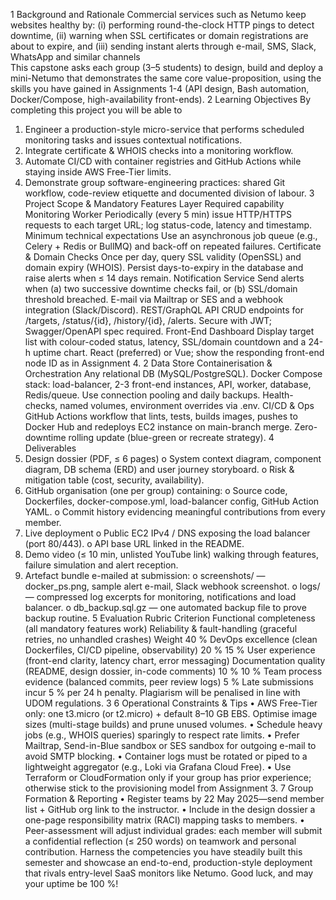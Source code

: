1 Background and Rationale 
Commercial services such as Netumo keep websites healthy by: (i) performing round-the-clock 
HTTP pings to detect downtime, (ii) warning when SSL certificates or domain registrations are 
about to expire, and (iii) sending instant alerts through e-mail, SMS, Slack, WhatsApp and 
similar channels  
This capstone asks each group (3–5 students) to design, build and deploy a mini-Netumo that 
demonstrates the same core value-proposition, using the skills you have gained in Assignments 
1-4 (API design, Bash automation, Docker/Compose, high-availability front-ends). 
2 Learning Objectives 
By completing this project you will be able to 
1. Engineer a production-style micro-service that performs scheduled monitoring tasks 
and issues contextual notifications. 
2. Integrate certificate & WHOIS checks into a monitoring workflow. 
3. Automate CI/CD with container registries and GitHub Actions while staying inside 
AWS Free-Tier limits. 
4. Demonstrate group software-engineering practices: shared Git workflow, code-review 
etiquette and documented division of labour. 
3 Project Scope & Mandatory Features 
Layer 
Required capability 
Monitoring 
Worker 
Periodically (every 5 min) issue 
HTTP/HTTPS requests to each target 
URL; log status-code, latency and 
timestamp. 
Minimum technical 
expectations 
Use an asynchronous job 
queue (e.g., Celery + Redis or 
BullMQ) and back-off on 
repeated failures. 
Certificate & 
Domain Checks 
Once per day, query SSL validity 
(OpenSSL) and domain expiry 
(WHOIS). 
Persist days-to-expiry in the 
database and raise alerts when 
≤ 14 days remain. 
Notification 
Service 
Send alerts when (a) two successive 
downtime checks fail, or (b) 
SSL/domain threshold breached. 
E-mail via Mailtrap or SES 
and a webhook integration 
(Slack/Discord). 
REST/GraphQL 
API 
CRUD endpoints for /targets, 
/status/{id}, /history/{id}, /alerts. 
Secure with JWT; 
Swagger/OpenAPI spec 
required. 
Front-End 
Dashboard 
Display target list with colour-coded 
status, latency, SSL/domain countdown 
and a 24-h uptime chart. 
React (preferred) or Vue; show 
the responding front-end node 
ID as in Assignment 4. 
2 
Data Store 
Containerisation & 
Orchestration 
Any relational DB 
(MySQL/PostgreSQL). 
Docker Compose stack: load-balancer, 
2-3 front-end instances, API, worker, 
database, Redis/queue. 
Use connection pooling and 
daily backups. 
Health-checks, named 
volumes, environment 
overrides via .env. 
CI/CD & Ops 
GitHub Actions workflow that lints, 
tests, builds images, pushes to Docker 
Hub and redeploys EC2 instance on 
main-branch merge. 
Zero-downtime rolling update 
(blue-green or recreate 
strategy). 
4 Deliverables 
1. Design dossier (PDF, ≤ 6 pages) 
o System context diagram, component diagram, DB schema (ERD) and user
journey storyboard. 
o Risk & mitigation table (cost, security, availability). 
2. GitHub organisation (one per group) containing: 
o Source code, Dockerfiles, docker-compose.yml, load-balancer config, GitHub 
Action YAML. 
o Commit history evidencing meaningful contributions from every member. 
3. Live deployment 
o Public EC2 IPv4 / DNS exposing the load balancer (port 80/443). 
o API base URL linked in the README. 
4. Demo video (≤ 10 min, unlisted YouTube link) walking through features, failure 
simulation and alert reception. 
5. Artefact bundle e-mailed at submission: 
o screenshots/ — docker_ps.png, sample alert e-mail, Slack webhook 
screenshot. 
o logs/ — compressed log excerpts for monitoring, notifications and load
balancer. 
o db_backup.sql.gz — one automated backup file to prove backup routine. 
5 Evaluation Rubric 
Criterion 
Functional completeness (all mandatory features work) 
Reliability & fault-handling (graceful retries, no unhandled crashes) 
Weight 
40 % 
DevOps excellence (clean Dockerfiles, CI/CD pipeline, observability) 
20 % 
15 % 
User experience (front-end clarity, latency chart, error messaging) 
Documentation quality (README, design dossier, in-code comments) 10 % 
10 % 
Team process evidence (balanced commits, peer review logs) 
5 % 
Late submissions incur 5 % per 24 h penalty. Plagiarism will be penalised in line with UDOM 
regulations. 
3 
6 Operational Constraints & Tips 
• AWS Free-Tier only: one t3.micro (or t2.micro) + default 8–10 GB EBS. Optimise 
image sizes (multi-stage builds) and prune unused volumes. 
• Schedule heavy jobs (e.g., WHOIS queries) sparingly to respect rate limits. 
• Prefer Mailtrap, Send-in-Blue sandbox or SES sandbox for outgoing e-mail to avoid 
SMTP blocking. 
• Container logs must be rotated or piped to a lightweight aggregator (e.g., Loki via 
Grafana Cloud Free). 
• Use Terraform or CloudFormation only if your group has prior experience; otherwise 
stick to the provisioning model from Assignment 3. 
7 Group Formation & Reporting 
• Register teams by 22 May 2025—send member list + GitHub org link to the instructor. 
• Include in the design dossier a one-page responsibility matrix (RACI) mapping tasks to 
members. 
• Peer-assessment will adjust individual grades: each member will submit a confidential 
reflection (≤ 250 words) on teamwork and personal contribution. 
Harness the competencies you have steadily built this semester and showcase an end-to-end, 
production-style deployment that rivals entry-level SaaS monitors like Netumo. Good luck, and 
may your uptime be 100 %!